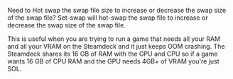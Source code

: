 Need to Hot swap the swap file size to increase or decrease the swap size of the swap file? Set-swap will hot-swap the swap file to increase or decrease the swap size of the swap file.

This is useful when you are trying to run a game that needs all your RAM and all your VRAM on the Steamdeck and it just keeps OOM crashing. 
The Steamdeck shares its 16 GB of RAM with the GPU and CPU so if a game wants 16 GB of CPU RAM and the GPU needs 4GB+ of VRAM you're just SOL.
